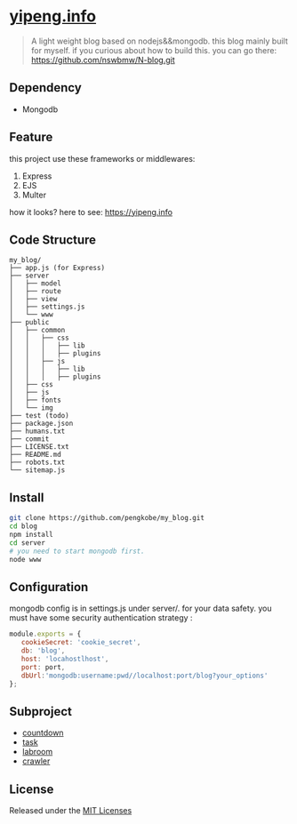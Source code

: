 # [yipeng.info](https://yipeng.info)

> A light weight blog based on nodejs&&mongodb. this blog mainly built for myself.
if you curious about how to build this. you can go there: https://github.com/nswbmw/N-blog.git

## Dependency

* Mongodb

## Feature

this project use these frameworks or middlewares:  

1. Express
2. EJS
3. Multer

how it looks? here to see:  https://yipeng.info

## Code Structure

```
my_blog/
├── app.js (for Express)
├── server
│   ├── model
│   ├── route
│   ├── view
│   ├── settings.js
│   └── www
├── public
│   ├── common
│   │   ├── css
│   │   │   ├── lib
│   │   │   ├── plugins
│   │   ├── js
│   │   │   ├── lib
│   │   │   ├── plugins
│   ├── css
│   ├── js
│   ├── fonts
│   └── img
├── test (todo)
├── package.json
├── humans.txt
├── commit
├── LICENSE.txt
├── README.md
├── robots.txt
└── sitemap.js
```

## Install

```bash
git clone https://github.com/pengkobe/my_blog.git
cd blog
npm install
cd server
# you need to start mongodb first.
node www
```

## Configuration

mongodb config is in settings.js under server/. for your data safety. 
you must have some security authentication strategy :

```javascript
module.exports = { 
   cookieSecret: 'cookie_secret', 
   db: 'blog', 
   host: 'locahostlhost',
   port: port,
   dbUrl:'mongodb:username:pwd//localhost:port/blog?your_options'
}; 

```

## Subproject

* [countdown](http://countdown.yipeng.info)
* [task](http://task.yipeng.info)
* [labroom](http://labroom.yipeng.info)
* [crawler](http://crawler.yipeng.info) 

## License

Released under the [MIT Licenses](http://spdx.org/licenses/MIT)
